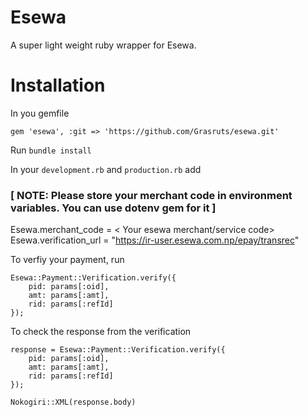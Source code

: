 # Esewa

A super light weight ruby wrapper for Esewa.

# Installation

In you gemfile
```
gem 'esewa', :git => 'https://github.com/Grasruts/esewa.git'
```

Run `bundle install`

In your `development.rb` and `production.rb` add

### [ NOTE: Please store your merchant code in environment variables. You can use dotenv gem for it ]

Esewa.merchant_code = < Your esewa merchant/service code>
Esewa.verification_url = "https://ir-user.esewa.com.np/epay/transrec"

To verfiy your payment, run 
```
Esewa::Payment::Verification.verify({
    pid: params[:oid],
    amt: params[:amt],
    rid: params[:refId]
});
```

To check the response from the verification 

```
response = Esewa::Payment::Verification.verify({
    pid: params[:oid],
    amt: params[:amt],
    rid: params[:refId]
});

Nokogiri::XML(response.body)
```